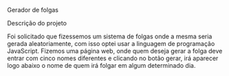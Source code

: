 Gerador de folgas

Descrição do projeto

Foi solicitado que fizessemos um sistema de folgas onde a mesma seria gerada aleatoriamente, com isso optei usar a linguagem de 
programação JavaScript.
Fizemos uma página web, onde quem deseja gerar a folga deve entrar com cinco nomes diferentes e clicando no botão 
gerar, irá aparecer logo abaixo o nome de quem irá folgar em algum determinado dia.
